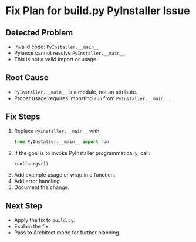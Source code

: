 # Fix Plan for build.py PyInstaller Issue

## Detected Problem
- Invalid code: `PyInstaller.__main__`
- Pylance cannot resolve `PyInstaller.__main__`
- This is not a valid import or usage.

## Root Cause
- `PyInstaller.__main__` is a module, not an attribute.
- Proper usage requires importing `run` from `PyInstaller.__main__`.

## Fix Steps
1. Replace `PyInstaller.__main__` with:
   ```python
   from PyInstaller.__main__ import run
   ```
2. If the goal is to invoke PyInstaller programmatically, call:
   ```python
   run([<args>])
   ```
3. Add example usage or wrap in a function.
4. Add error handling.
5. Document the change.

## Next Step
- Apply the fix to `build.py`.
- Explain the fix.
- Pass to Architect mode for further planning.